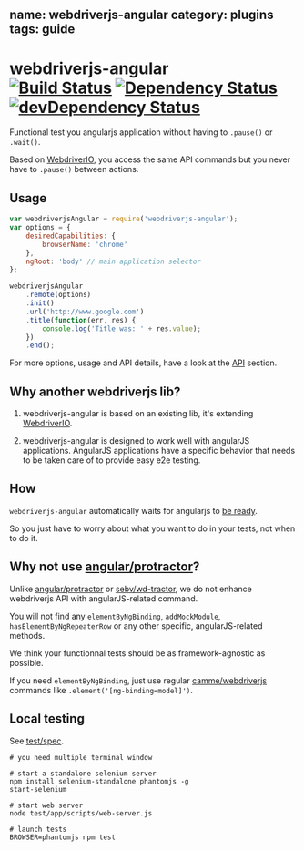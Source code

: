 name: webdriverjs-angular
category: plugins
tags: guide
---

# webdriverjs-angular <br>[![Build Status](https://travis-ci.org/webdriverjs/webdriverjs-angular.png?branch=master)](https://travis-ci.org/webdriverjs/webdriverjs-angular) [![Dependency Status](https://david-dm.org/webdriverjs/webdriverjs-angular.png?theme=shields.io)](https://david-dm.org/webdriverjs/webdriverjs-angular) [![devDependency Status](https://david-dm.org/webdriverjs/webdriverjs-angular/dev-status.png?theme=shields.io)](https://david-dm.org/webdriverjs/webdriverjs-angular#info=devDependencies)

Functional test you angularjs application without having to `.pause()` or `.wait()`.

Based on [WebdriverIO](/), you access the same API commands but you never have to `.pause()` between actions.

## Usage

```js
var webdriverjsAngular = require('webdriverjs-angular');
var options = {
    desiredCapabilities: {
        browserName: 'chrome'
    },
    ngRoot: 'body' // main application selector
};

webdriverjsAngular
    .remote(options)
    .init()
    .url('http://www.google.com')
    .title(function(err, res) {
        console.log('Title was: ' + res.value);
    })
    .end();
```

For more options, usage and API details, have a look at the [API](/api.html) section.

## Why another webdriverjs lib?

1. webdriverjs-angular is based on an existing lib, it's extending
[WebdriverIO](https://github.com/webdriverio/webdriverio).

2. webdriverjs-angular is designed to work well with angularJS applications.
AngularJS applications have a specific behavior that needs to be taken care
of to provide easy e2e testing.

## How

`webdriverjs-angular` automatically waits for angularjs to [be ready](https://github.com/angular/angular.js/blob/cf686285c22d528440e173fdb65ad1052d96df3c/src/ng/browser.js#L70).

So you just have to worry about what you want to do in your tests, not when
to do it.

## Why not use [angular/protractor](https://github.com/angular/protractor)?

Unlike [angular/protractor](https://github.com/angular/protractor) or
[sebv/wd-tractor](https://github.com/sebv/wd-tractor),
we do not enhance webdriverjs API with angularJS-related
command.

You will not find any `elementByNgBinding`, `addMockModule`,
`hasElementByNgRepeaterRow` or any other specific, angularJS-related methods.

We think your functionnal tests should be as framework-agnostic as possible.

If you need `elementByNgBinding`, just use regular
[camme/webdriverjs](https://github.com/camme/webdriverjs)
commands like `.element('[ng-binding=model]')`.

## Local testing

See [test/spec](test/spec).

```shell
# you need multiple terminal window

# start a standalone selenium server
npm install selenium-standalone phantomjs -g
start-selenium

# start web server
node test/app/scripts/web-server.js

# launch tests
BROWSER=phantomjs npm test
```